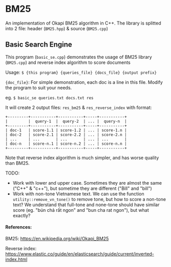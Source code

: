 # BM25
An implementation of Okapi BM25 algorithm in C++. The library is splitted into 2 file: header (`BM25.hpp`) & source (`BM25.cpp`)

## Basic Search Engine
This program (`basic_se.cpp`) demonstrates the usage of BM25 library (`BM25.cpp`) and reverse index algorithm to score documents

Usage: `$ {this program} {queries_file} {docs_file} {output prefix}`

`{doc_file}`: For simple demonstration, each doc is a line in this file. Modify the program to suit your needs.

eg. `$ basic_se queries.txt docs.txt res`

It will create 2 output files: `res_bm25` & `res_reverse_index` with format:

````
+---------+-----------+-----------+-----+-----------+
|         |  query-1  |  query-2  | ... |  query-n  |
+---------+-----------+-----------+-----+-----------+
| doc-1   | score-1.1 | score-1.2 | ... | score-1.n |
| doc-2   | score-2.1 | score-2.2 | ... | score-2.n |
| ...     | ...       | ...       | ... | ...       |
| doc-n   | score-n.1 | score-n.2 | ... | score-n.n |
+---------+-----------+-----------+-----+-----------+
````

Note that reverse index algorithm is much simpler, and has worse quality than BM25.

TODO: 
* Work with lower and upper case. Sometimes they are almost the same ("C++" & "c++"), but sometime they are different ("Bill" and "bill")
* Work with non-tone Vietnamese text. We can use the function `utility::remove_vn_tone()` to remove tone, but how to score a non-tone text? We understand that full-tone and none-tone should have similar score (eg. "bún chả rất ngon" and "bun cha rat ngon"), but what exactly?

#### References:

BM25: https://en.wikipedia.org/wiki/Okapi_BM25

Reverse index: https://www.elastic.co/guide/en/elasticsearch/guide/current/inverted-index.html
